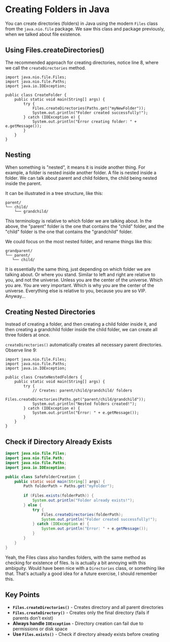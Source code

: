 # Creating Folders in Java

You can create directories (folders) in Java using the modern `Files` class from the `java.nio.file` package. We saw this class and package previously, when we talked about file existence.

## Using Files.createDirectories()

The recommended approach for creating directories, notice line 8, where we call the `createDirectories` method.

```java{8}
import java.nio.file.Files;
import java.nio.file.Paths;
import java.io.IOException;

public class CreateFolder {
    public static void main(String[] args) {
        try {
            Files.createDirectories(Paths.get("myNewFolder"));
            System.out.println("Folder created successfully!");
        } catch (IOException e) {
            System.out.println("Error creating folder: " + e.getMessage());
        }
    }
}
```

## Nesting

When something is "nested", it means it is inside another thing. For example, a folder is nested inside another folder. A file is nested inside a folder. We can talk about parent and child folders, the child being nested inside the parent.

It can be illustrated in a tree structure, like this:

```
parent/
└── child/
    └── grandchild/
```

This terminology is relative to which folder we are talking about. In the above, the "parent" folder is the one that contains the "child" folder, and the "child" folder is the one that contains the "grandchild" folder.

We could focus on the most nested folder, and rename things like this:

```
grandparent/
└── parent/
   └── child/
```

It is essentially the same thing, just depending on which folder we are talking about. Or where you stand. Similar to left and right are relative to you, and not the universe. Unless you are the center of the universe. Which you are. You are very important. Which is why you are the center of the universe. Everything else is relative to you, because you are so VIP. Anyway...

## Creating Nested Directories

Instead of creating a folder, and then creating a child folder inside it, and then creating a grandchild folder inside the child folder, we can create all three folders at once.

`createDirectories()` automatically creates all necessary parent directories. Observe line 9:

```java{9}
import java.nio.file.Files;
import java.nio.file.Paths;
import java.io.IOException;

public class CreateNestedFolders {
    public static void main(String[] args) {
        try {
            // Creates: parent/child/grandchild/ folders
            Files.createDirectories(Paths.get("parent/child/grandchild"));
            System.out.println("Nested folders created!");
        } catch (IOException e) {
            System.out.println("Error: " + e.getMessage());
        }
    }
}
```

## Check if Directory Already Exists

```java
import java.nio.file.Files;
import java.nio.file.Path;
import java.nio.file.Paths;
import java.io.IOException;

public class SafeFolderCreation {
    public static void main(String[] args) {
        Path folderPath = Paths.get("myFolder");
        
        if (Files.exists(folderPath)) {
            System.out.println("Folder already exists!");
        } else {
            try {
                Files.createDirectories(folderPath);
                System.out.println("Folder created successfully!");
            } catch (IOException e) {
                System.out.println("Error: " + e.getMessage());
            }
        }
    }
}
```

Yeah, the Files class also handles folders, with the same method as checking for existence of files. Is is actually a bit annoying with this ambiguity. Would have been nice with a `Directories` class, or something like that. That's actually a good idea for a future exercise, I should remember this.

## Key Points

- **`Files.createDirectories()`** - Creates directory and all parent directories
- **`Files.createDirectory()`** - Creates only the final directory (fails if parents don't exist)
- **Always handle `IOException`** - Directory creation can fail due to permissions or disk space
- **Use `Files.exists()`** - Check if directory already exists before creating
